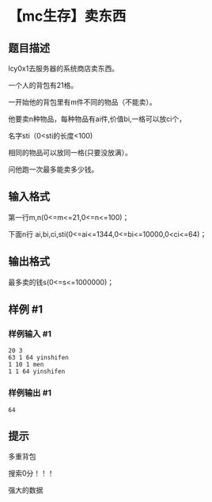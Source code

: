 # 【mc生存】卖东西

## 题目描述

lcy0x1去服务器的系统商店卖东西。

一个人的背包有21格。

一开始他的背包里有m件不同的物品（不能卖）。

他要卖n种物品，每种物品有ai件,价值bi,一格可以放ci个，

名字sti（0<sti的长度<100)

相同的物品可以放同一格(只要没放满）。

问他跑一次最多能卖多少钱。


## 输入格式

第一行m,n(0<=m<=21,0<=n<=100)；

下面n行 ai,bi,ci,sti(0<=ai<=1344,0<=bi<=10000,0<ci<=64)；


## 输出格式

最多卖的钱s(0<=s<=1000000)；


## 样例 #1

### 样例输入 #1
```
20 3
63 1 64 yinshifen
1 10 1 men
1 1 64 yinshifen
```

### 样例输出 #1

```
64
```

## 提示

多重背包

搜索0分！！！

强大的数据


